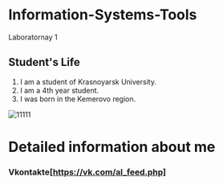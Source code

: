 # Information-Systems-Tools
Laboratornay 1
## Student's Life
1. I am a student of Krasnoyarsk University. 
2. I am a 4th year student.
3. I was born in the Kemerovo region.

![11111](https://user-images.githubusercontent.com/112747989/188261383-be390a83-b60b-41e0-990d-88f2eeaf3357.jpg)

# Detailed information about me
### Vkontakte[https://vk.com/al_feed.php]
